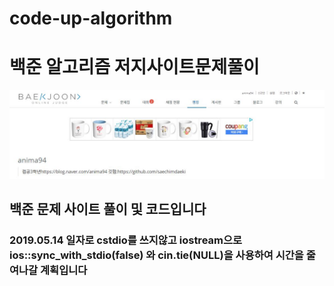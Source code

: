 # code-up-algorithm
# 백준 알고리즘 저지사이트문제풀이

![markdown_jamjam](./boj.JPG)

## 백준 문제 사이트 풀이 및 코드입니다
### 2019.05.14 일자로 cstdio를 쓰지않고 iostream으로 ios::sync_with_stdio(false) 와 cin.tie(NULL)을 사용하여 시간을 줄여나갈 계획입니다 
